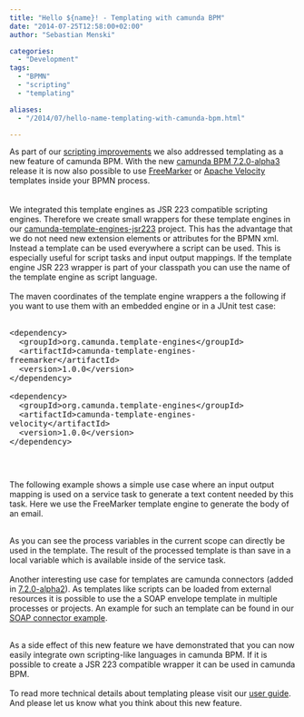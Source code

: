 ```yaml
---
title: "Hello ${name}! - Templating with camunda BPM"
date: "2014-07-25T12:58:00+02:00"
author: "Sebastian Menski"

categories:
  - "Development"
tags: 
  - "BPMN"
  - "scripting"
  - "templating"

aliases:
  - "/2014/07/hello-name-templating-with-camunda-bpm.html"

---
```


As part of our <a href="http://blog.camunda.org/2014/07/scripting-everywhere-in-camunda-bpm.html" target="_blank">scripting improvements</a>&nbsp;we also addressed templating as a new feature of camunda BPM. With the new <a href="http://blog.camunda.org/2014/07/camunda-bpm-720-alpha3-released.html" target="_blank">camunda BPM 7.2.0-alpha3</a> release it is now also possible to use <a href="http://freemarker.org/" target="_blank">FreeMarker</a> or <a href="https://velocity.apache.org/" target="_blank">Apache Velocity</a> templates inside your BPMN process.<br />
<br />
<a name='more'></a><br />
We integrated this template engines as JSR 223 compatible scripting engines. Therefore we create small wrappers for these template engines in our <a href="https://github.com/camunda/camunda-template-engines-jsr223" target="_blank">camunda-template-engines-jsr223</a>&nbsp;project.&nbsp;This has the advantage that we do not need new extension elements or attributes for the BPMN xml. Instead a template can be used everywhere a script can be used. This is especially useful for script tasks and input output mappings. If the template engine JSR 223 wrapper is part of your classpath you can use the name of the template engine as script language.<br />
<br />
The maven coordinates of the template engine wrappers a the following if you want to use them with an embedded engine or in a JUnit test case:<br />
<br />
<pre style="white-space: pre-wrap; word-wrap: break-word;">&lt;dependency&gt;
  &lt;groupId&gt;org.camunda.template-engines&lt;/groupId&gt;
  &lt;artifactId&gt;camunda-template-engines-freemarker&lt;/artifactId&gt;
  &lt;version&gt;1.0.0&lt;/version&gt;
&lt;/dependency&gt;

&lt;dependency&gt;
  &lt;groupId&gt;org.camunda.template-engines&lt;/groupId&gt;
  &lt;artifactId&gt;camunda-template-engines-velocity&lt;/artifactId&gt;
  &lt;version&gt;1.0.0&lt;/version&gt;
&lt;/dependency&gt;</pre>
<pre style="white-space: pre-wrap; word-wrap: break-word;"></pre>
<pre style="white-space: pre-wrap; word-wrap: break-word;"></pre>
<div style="white-space: pre-wrap; word-wrap: break-word;">
<span style="font-family: inherit;">The following example shows a simple use case where an input output mapping is used on a service task to generate a text content needed by this task. Here we use the FreeMarker template engine to generate the body of an email.</span></div>
<br />
<script src="https://gist.github.com/menski/b880b33bdb34aae5e50b.js"></script>

As you can see the process variables in the current scope can directly be used in the template. The result of the processed template is than save in a local variable which is available inside of the service task.<br />
<br />
Another interesting use case for templates are camunda connectors (added in <a href="http://blog.camunda.org/2014/06/camunda-bpm-720-alpha2-released.html" target="_blank">7.2.0-alpha2</a>). As templates like scripts can be loaded from external resources it is possible to use the a SOAP envelope template in multiple processes or projects. An example for such an template can be found in our <a href="https://github.com/camunda/camunda-bpm-examples/tree/master/servicetask/soap-service" target="_blank">SOAP connector example</a>.<br />
<br />
<script src="https://gist.github.com/menski/2fd9e14f175d5755def4.js"></script>

As a side effect of this new feature we have demonstrated that you can now easily integrate own scripting-like languages in camunda BPM. If it is possible to create a JSR 223 compatible wrapper it can be used in camunda BPM.<br />
<br />
To read more technical details about templating please visit our <a href="http://docs.camunda.org/latest/guides/user-guide/#process-engine-templating" target="_blank">user guide</a>. And please let us know what you think about this new feature.